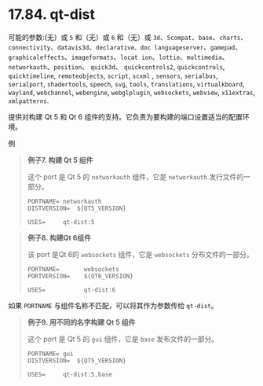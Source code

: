 # 17.84. qt-dist

可能的参数:(无）或 `5` 和（无）或 `6` 和（无）或 `3d`、`5compat`、`base`、`charts`、`connectivity`、`datavis3d`、`declarative、doc languageserver`、`gamepad`、`graphicaleffects`、`imageformats`、`locat ion`、`lottie`、`multimedia`、`networkauth`、`position`、 `quick3d`、 `quickcontrols2`, `quickcontrols`, `quicktimeline`, `remoteobjects`, `script`, `scxml` , `sensors`, `serialbus`, `serialport`, `shadertools`, `speech`, `svg`, `tools`, `translations`, `virtualkboard`, `wayland`, `webchannel`, `webengine`, `webglplugin`, `websockets`, `webview`, `x11extras`, `xmlpatterns`.

提供对构建 Qt 5 和 Qt 6 组件的支持。它负责为要构建的端口设置适当的配置环境。

例


>**例子7. 构建 Qt 5 组件**
>
> 这个 port 是 Qt 5 的 `networkauth` 组件，它是 `networkauth` 发行文件的一部分。
>
> ```
> PORTNAME=	networkauth
> DISTVERSION=	${QT5_VERSION}
>
> USES=		qt-dist:5
> ```

>**例子8. 构建Qt 6组件**
>
> 该 port 是Qt 6的 `websockets` 组件，它是 `websockets` 分布文件的一部分。
>
> ```
> PORTNAME=       websockets
> PORTVERSION=    ${QT6_VERSION}
>
> USES=           qt-dist:6
> ```

如果 `PORTNAME` 与组件名称不匹配，可以将其作为参数传给 `qt-dist`。

>**例子9. 用不同的名字构建 Qt 5 组件**
>
> 这个 port 是 Qt 5 的 `gui` 组件，它是 `base` 发布文件的一部分。
>
> ```
> PORTNAME=	gui
> DISTVERSION=	${QT5_VERSION}
>
> USES=		qt-dist:5,base
> ```
